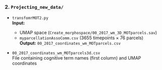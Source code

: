 ### 2. `Projecting_new_data/`

- `transfomrMOT2.py`  
  **Input:**  
  - UMAP space (`Create_morphospace/00_2017_wm_3D_MOTparcels.sav`)  
  - `myparcellationAssoComm.csv` (3655 timepoints × 76 parcels)  
  **Output:** `00_2017_coordinates_wm_MOTparcels.csv`


- `00_2017_coordinates_wm_MOTparcels3d.csv`  
   File containing cognitive term names (first column) and UMAP coordinates

